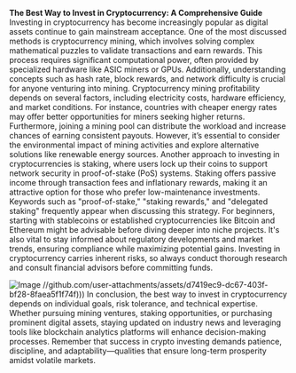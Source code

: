 **The Best Way to Invest in Cryptocurrency: A Comprehensive Guide**
Investing in cryptocurrency has become increasingly popular as digital assets continue to gain mainstream acceptance. One of the most discussed methods is cryptocurrency mining, which involves solving complex mathematical puzzles to validate transactions and earn rewards. This process requires significant computational power, often provided by specialized hardware like ASIC miners or GPUs. Additionally, understanding concepts such as hash rate, block rewards, and network difficulty is crucial for anyone venturing into mining.
Cryptocurrency mining profitability depends on several factors, including electricity costs, hardware efficiency, and market conditions. For instance, countries with cheaper energy rates may offer better opportunities for miners seeking higher returns. Furthermore, joining a mining pool can distribute the workload and increase chances of earning consistent payouts. However, it’s essential to consider the environmental impact of mining activities and explore alternative solutions like renewable energy sources.
Another approach to investing in cryptocurrencies is staking, where users lock up their coins to support network security in proof-of-stake (PoS) systems. Staking offers passive income through transaction fees and inflationary rewards, making it an attractive option for those who prefer low-maintenance investments. Keywords such as "proof-of-stake," "staking rewards," and "delegated staking" frequently appear when discussing this strategy.
For beginners, starting with stablecoins or established cryptocurrencies like Bitcoin and Ethereum might be advisable before diving deeper into niche projects. It's also vital to stay informed about regulatory developments and market trends, ensuring compliance while maximizing potential gains. Investing in cryptocurrency carries inherent risks, so always conduct thorough research and consult financial advisors before committing funds.

![Image](https://github.com/user-attachments/assets/d7419ec9-dc67-403f-bf28-8faea5f1f74f)
 //github.com/user-attachments/assets/d7419ec9-dc67-403f-bf28-8faea5f1f74f)))
In conclusion, the best way to invest in cryptocurrency depends on individual goals, risk tolerance, and technical expertise. Whether pursuing mining ventures, staking opportunities, or purchasing prominent digital assets, staying updated on industry news and leveraging tools like blockchain analytics platforms will enhance decision-making processes. Remember that success in crypto investing demands patience, discipline, and adaptability—qualities that ensure long-term prosperity amidst volatile markets. 
